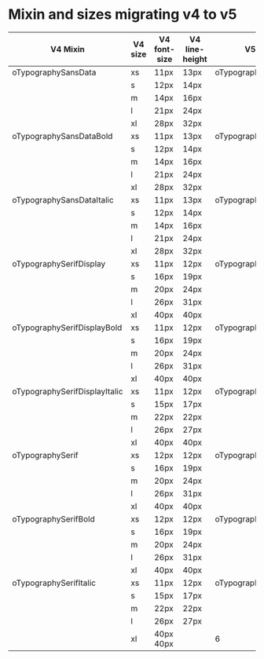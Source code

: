 # Mixin and sizes migrating v4 to v5

| V4 Mixin | V4 size | V4 font-size | V4 line-height | V5 mixin | V5 scale size | V5 font-size | V5 line-height |
|--------- |--------- |--------- |--------- |--------- |--------- |--------- |--------- |
| oTypographySansData | xs	 | 11px | 13px | oTypographySans | -2 | 12 | 12 |
|  | s	 | 12px | 14px |  | -2 | 12 | 12 |
|  | m	 | 14px | 16px |  | -1 | 14 | 16 |
|  | l	 | 21px | 24px |  | 2 | 20 | 24 |
|  | xl	 | 28px | 32px |  | 4 | 28 | 32 |
| oTypographySansDataBold | xs	 | 11px | 13px | oTypographySansBold | -2 | 12 | 12 |
|  | s	 | 12px | 14px |  | -2 | 12 | 12 |
|  | m	 | 14px | 16px |  | -1 | 14 | 16 |
|  | l	 | 21px | 24px |  | 2 | 20 | 24 |
|  | xl	 | 28px | 32px |  | 4 | 28 | 32 |
| oTypographySansDataItalic | xs	 | 11px | 13px | oTypographySansItalic | -2 | 12 | 12 |
|  | s	 | 12px | 14px |  | -2 | 12 | 12 |
|  | m	 | 14px | 16px |  | -1 | 14 | 16 |
|  | l	 | 21px | 24px |  | 2 | 20 | 24 |
|  | xl	 | 28px | 32px |  | 4 | 28 | 32 |
| oTypographySerifDisplay | xs	 | 11px | 12px | oTypographyDisplay | -2 | 12 | 12 |
|  | s	 | 16px | 19px |  | 0 | 16 | 24 |
|  | m	 | 20px | 24px |  | 2 | 20 | 24 |
|  | l	 | 26px | 31px |  | 3/4 | 24/28 | 28/32 |
|  | xl	 | 40px | 40px |  | 6 | 40 | 40 |
| oTypographySerifDisplayBold | xs	 | 11px | 12px | oTypographyDisplayBold | -2 | 12 | 12 |
|  | s	 | 16px | 19px |  | 0 | 16 | 24 |
|  | m	 | 20px | 24px |  | 2 | 20 | 24 |
|  | l	 | 26px | 31px |  | 3/4 | 24/28 | 28/32 |
|  | xl	 | 40px | 40px |  | 6 | 40 | 40 |
| oTypographySerifDisplayItalic | xs	 | 11px | 12px | oTypographyDisplayItalic | -2 | 12 | 12 |
|  | s	 | 15px | 17px |  | 0 | 16 | 24 |
|  | m	 | 22px | 22px |  | 2/3 | 20/24 | 24/28 |
|  | l	 | 26px | 27px |  | 3/4 | 24/28 | 28/32 |
|  | xl	 | 40px | 40px |  | 6 | 40 | 40 |
| oTypographySerif | xs	 | 12px | 12px | oTypographySerif | -2 | 12 | 12 |
|  | s	 | 16px | 19px |  | 0 | 16 | 24 |
|  | m	 | 20px | 24px |  | 2 | 20 | 24 |
|  | l	 | 26px | 31px |  | 3/4 | 24/28 | 28/32 |
|  | xl	 | 40px | 40px |  | 6 | 40 | 40 |
| oTypographySerifBold | xs	 | 12px | 12px | oTypographySerifBold | -2 | 12 | 12 |
|  | s	 | 16px | 19px |  | 0 | 16 | 24 |
|  | m	 | 20px | 24px |  | 2 | 20 | 24 |
|  | l	 | 26px | 31px |  | 3/4 | 24/28 | 28/32 |
|  | xl	 | 40px | 40px |  | 6 | 40 | 40 |
| oTypographySerifItalic | xs	 | 11px | 12px | oTypographySerifItalic | -2 | 12 | 12 |
|  | s	 | 15px | 17px |  | 0 | 16 | 24 |
|  | m	 | 22px | 22px |  | 2/3 | 20/24 | 24/28 |
|  | l	 | 26px | 27px |  | 3/4 | 24/28 | 28/32 |
|  | xl	 |40px   40px |  | 6 | 40 | 40 ||
